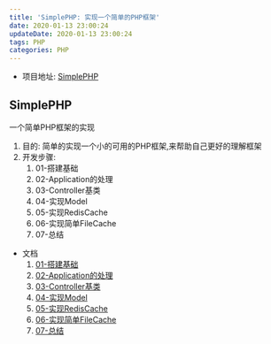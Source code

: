 ```yaml
---
title: 'SimplePHP: 实现一个简单的PHP框架'
date: 2020-01-13 23:00:24
updateDate: 2020-01-13 23:00:24
tags: PHP
categories: PHP
---
```


- 项目地址: [SimplePHP](https://github.com/Wuyiwai/SimplePHP)

##  SimplePHP
一个简单PHP框架的实现
1. 目的: 简单的实现一个小的可用的PHP框架,来帮助自己更好的理解框架
2. 开发步骤:
    1. 01-搭建基础
    2. 02-Application的处理
    3. 03-Controller基类
    4. 04-实现Model
    5. 05-实现RedisCache
    6. 06-实现简单FileCache
    7. 07-总结

- 文档
    1. [01-搭建基础](https://github.com/Wuyiwai/SimplePHP/blob/master/doc/01-%E6%90%AD%E5%BB%BA%E5%9F%BA%E7%A1%80.md)
    2. [02-Application的处理](https://github.com/Wuyiwai/SimplePHP/blob/master/doc/02-Application%E7%9A%84%E5%A4%84%E7%90%86.md)
    3. [03-Controller基类](https://github.com/Wuyiwai/SimplePHP/blob/master/doc/03-Controller%E5%9F%BA%E7%B1%BB.md)
    4. [04-实现Model](https://github.com/Wuyiwai/SimplePHP/blob/master/doc/04-%E5%AE%9E%E7%8E%B0Model.md)
    5. [05-实现RedisCache](https://github.com/Wuyiwai/SimplePHP/blob/master/doc/05-%E5%AE%9E%E7%8E%B0RedisCache.md)
    6. [06-实现简单FileCache](https://github.com/Wuyiwai/SimplePHP/blob/master/doc/06-%E5%AE%9E%E7%8E%B0%E7%AE%80%E5%8D%95FileCache.md)
    7. [07-总结](https://github.com/Wuyiwai/SimplePHP/blob/master/doc/07-%E6%80%BB%E7%BB%93.md)